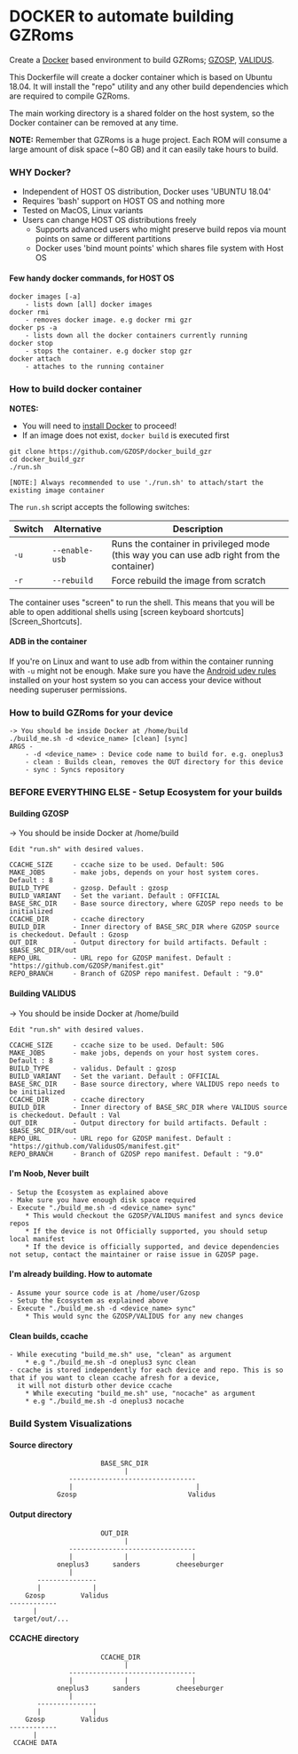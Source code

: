 DOCKER to automate building GZRoms
==================================

Create a [Docker](https://www.docker.com) based environment to build GZRoms; [GZOSP](https://github.com/GZOSP), [VALIDUS](https://github.com/ValidusOs).

This Dockerfile will create a docker container which is based on Ubuntu 18.04.
It will install the "repo" utility and any other build dependencies which are required to compile GZRoms.

The main working directory is a shared folder on the host system, so the Docker container can be removed at any time.

**NOTE:** Remember that GZRoms is a huge project. Each ROM will consume a large amount of disk space (~80 GB) and it can easily take hours to build.

### WHY Docker?

- Independent of HOST OS distribution, Docker uses 'UBUNTU 18.04'
- Requires 'bash' support on HOST OS and nothing more
- Tested on MacOS, Linux variants
- Users can change HOST OS distributions freely
    * Supports advanced users who might preserve build repos via mount points on same or different partitions
    * Docker uses 'bind mount points' which shares file system with Host OS

#### Few handy docker commands, for HOST OS
```
docker images [-a]
    - lists down [all] docker images
docker rmi
    - removes docker image. e.g docker rmi gzr
docker ps -a
    - lists down all the docker containers currently running
docker stop
    - stops the container. e.g docker stop gzr
docker attach
    - attaches to the running container
```


### How to build docker container

**NOTES:**
* You will need to [install Docker](https://www.docker.com/get-started) to proceed!
* If an image does not exist, ```docker build``` is executed first

```
git clone https://github.com/GZOSP/docker_build_gzr
cd docker_build_gzr
./run.sh

[NOTE:] Always recommended to use './run.sh' to attach/start the existing image container
```

The `run.sh` script accepts the following switches:

| Switch | Alternative | Description  |
|---|---|---|
| `-u` | `--enable-usb` | Runs the container in privileged mode (this way you can use adb right from the container) |
| `-r` | `--rebuild` | Force rebuild the image from scratch |

The container uses "screen" to run the shell. This means that you will be able to open additional shells using [screen keyboard shortcuts][Screen_Shortcuts].

#### ADB in the container
If you're on Linux and want to use adb from within the container running with `-u` might not be enough. Make sure you have the [Android udev rules](https://github.com/M0Rf30/android-udev-rules/blob/master/51-android.rules) installed on your host system so you can access your device without needing superuser permissions.

### How to build GZRoms for your device

```
-> You should be inside Docker at /home/build
./build_me.sh -d <device_name> [clean] [sync]
ARGS -
    - -d <device_name> : Device code name to build for. e.g. oneplus3
    - clean : Builds clean, removes the OUT directory for this device
    - sync : Syncs repository
```
### BEFORE EVERYTHING ELSE - Setup Ecosystem for your builds
#### Building GZOSP
-> You should be inside Docker at /home/build
```
Edit "run.sh" with desired values.

CCACHE_SIZE     - ccache size to be used. Default: 50G
MAKE_JOBS       - make jobs, depends on your host system cores. Default : 8
BUILD_TYPE      - gzosp. Default : gzosp
BUILD_VARIANT   - Set the variant. Default : OFFICIAL
BASE_SRC_DIR    - Base source directory, where GZOSP repo needs to be initialized
CCACHE_DIR      - ccache directory
BUILD_DIR       - Inner directory of BASE_SRC_DIR where GZOSP source is checkedout. Default : Gzosp
OUT_DIR         - Output directory for build artifacts. Default : $BASE_SRC_DIR/out
REPO_URL        - URL repo for GZOSP manifest. Default : "https://github.com/GZOSP/manifest.git"
REPO_BRANCH     - Branch of GZOSP repo manifest. Default : "9.0"
```

#### Building VALIDUS
-> You should be inside Docker at /home/build
```
Edit "run.sh" with desired values.

CCACHE_SIZE     - ccache size to be used. Default: 50G
MAKE_JOBS       - make jobs, depends on your host system cores. Default : 8
BUILD_TYPE      - validus. Default : gzosp
BUILD_VARIANT   - Set the variant. Default : OFFICIAL
BASE_SRC_DIR    - Base source directory, where VALIDUS repo needs to be initialized
CCACHE_DIR      - ccache directory
BUILD_DIR       - Inner directory of BASE_SRC_DIR where VALIDUS source is checkedout. Default : Val
OUT_DIR         - Output directory for build artifacts. Default : $BASE_SRC_DIR/out
REPO_URL        - URL repo for GZOSP manifest. Default : "https://github.com/ValidusOS/manifest.git"
REPO_BRANCH     - Branch of GZOSP repo manifest. Default : "9.0"
```

#### I'm Noob, Never built
```
- Setup the Ecosystem as explained above
- Make sure you have enough disk space required
- Execute "./build_me.sh -d <device_name> sync"
    * This would checkout the GZOSP/VALIDUS manifest and syncs device repos
    * If the device is not Officially supported, you should setup local manifest
    * If the device is officially supported, and device dependencies not setup, contact the maintainer or raise issue in GZOSP page.
```

#### I'm already building. How to automate
```
- Assume your source code is at /home/user/Gzosp
- Setup the Ecosystem as explained above
- Execute "./build_me.sh -d <device_name> sync"
    * This would sync the GZOSP/VALIDUS for any new changes
```

#### Clean builds, ccache
```
- While executing "build_me.sh" use, "clean" as argument
    * e.g "./build_me.sh -d oneplus3 sync clean
- ccache is stored independently for each device and repo. This is so that if you want to clean ccache afresh for a device,
  it will not disturb other device ccache
    * While executing "build_me.sh" use, "nocache" as argument
    * e.g "./build_me.sh -d oneplus3 nocache
```

### Build System Visualizations

#### Source directory
                           BASE_SRC_DIR
                                 |
                   --------------------------------
                   |                               |
                Gzosp                            Validus

#### Output directory
                           OUT_DIR
                                 |
                   --------------------------------
                   |             |                |
                oneplus3      sanders         cheeseburger
                   |
           ---------------
           |             |
        Gzosp         Validus
    ------------
          |
     target/out/...

#### CCACHE directory
                           CCACHE_DIR
                                 |
                   --------------------------------
                   |             |                |
                oneplus3      sanders         cheeseburger
                   |
           ---------------
           |             |
        Gzosp         Validus
    ------------
          |
     CCACHE DATA


